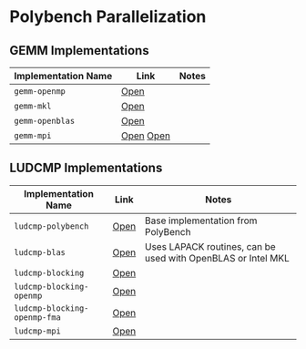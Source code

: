 # Polybench Parallelization

## GEMM Implementations

|Implementation Name|Link|Notes|
|---|---|---|
|`gemm-openmp`|[Open](https://github.com/fabianboesiger/PolyBenchC-4.2.1/blob/georg/shared/gemm.h)|
|`gemm-mkl`|[Open](https://github.com/fabianboesiger/PolyBenchC-4.2.1/blob/mkl/linear-algebra/blas/gemm/gemm.c)||
|`gemm-openblas`|[Open](https://github.com/fabianboesiger/PolyBenchC-4.2.1/blob/openblas/linear-algebra/blas/gemm/gemm.c)||
|`gemm-mpi`|[Open](https://github.com/fabianboesiger/PolyBenchC-4.2.1/blob/master/linear-algebra/blas/gemm/gemm-mpi.c) [Open](https://github.com/fabianboesiger/PolyBenchC-4.2.1/blob/master/linear-algebra/blas/gemm/customdatasizes/gemm.h)||

## LUDCMP Implementations

|Implementation Name|Link|Notes|
|---|---|---|
|`ludcmp-polybench`|[Open](https://github.com/fabianboesiger/PolyBenchC-4.2.1/blob/master/linear-algebra/solvers/ludcmp/ludcmp.c)|Base implementation from PolyBench|
|`ludcmp-blas`|[Open](https://github.com/fabianboesiger/PolyBenchC-4.2.1/blob/master/linear-algebra/solvers/ludcmp/ludcmp-blas.c)|Uses LAPACK routines, can be used with OpenBLAS or Intel MKL|
|`ludcmp-blocking`|[Open](https://github.com/fabianboesiger/PolyBenchC-4.2.1/blob/master/linear-algebra/solvers/ludcmp/ludcmp-blocking.c)||
|`ludcmp-blocking-openmp`|[Open](https://github.com/fabianboesiger/PolyBenchC-4.2.1/blob/master/linear-algebra/solvers/ludcmp/ludcmp-blocking-openmp.c)||
|`ludcmp-blocking-openmp-fma`|[Open](https://github.com/fabianboesiger/PolyBenchC-4.2.1/blob/master/linear-algebra/solvers/ludcmp/ludcmp-blocking-openmp-fma.c)||
|`ludcmp-mpi`|[Open](https://github.com/fabianboesiger/PolyBenchC-4.2.1/blob/georg/shared/lu.h)|
